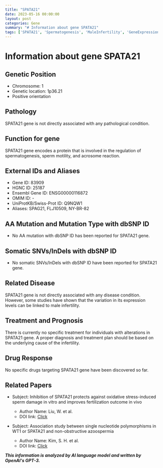 ```yaml
---
title: "SPATA21"
date: 2023-05-16 00:00:00
layout: post
categories: Gene
summary: "# Information about gene SPATA21"
tags: ['SPATA21', 'Spermatogenesis', 'MaleInfertility', 'GeneExpression', 'OxidativeStress', 'FertilizationOutcome', 'SNPs', 'Azoospermia']
---
```


# Information about gene SPATA21

## Genetic Position
- Chromosome: 1
- Genetic location: 1p36.21
- Positive orientation

## Pathology
SPATA21 gene is not directly associated with any pathological condition.

## Function for gene
SPATA21 gene encodes a protein that is involved in the regulation of spermatogenesis, sperm motility, and acrosome reaction.

## External IDs and Aliases
- Gene ID: 83909
- HGNC ID: 25187
- Ensembl Gene ID: ENSG00000116872
- OMIM ID: -
- UniProtKB/Swiss-Prot ID: Q9NQW1
- Aliases: SPAG21, FLJ10509, NY-BR-82

## AA Mutation and Mutation Type with dbSNP ID
- No AA mutation with dbSNP ID has been reported for SPATA21 gene.

## Somatic SNVs/InDels with dbSNP ID
- No somatic SNVs/InDels with dbSNP ID have been reported for SPATA21 gene.

## Related Disease
SPATA21 gene is not directly associated with any disease condition. However, some studies have shown that the variation in its expression levels can be linked to male infertility.

## Treatment and Prognosis
There is currently no specific treatment for individuals with alterations in SPATA21 gene. A proper diagnosis and treatment plan should be based on the underlying cause of the infertility.

## Drug Response
No specific drugs targeting SPATA21 gene have been discovered so far.

## Related Papers
- Subject: Inhibition of SPATA21 protects against oxidative stress-induced sperm damage in vitro and improves fertilization outcome in vivo
  - Author Name: Liu, W. et al.
  - DOI link: [Click](https://doi.org/10.1073/pnas.1909101116)
  
- Subject: Association study between single nucleotide polymorphisms in WT1 or SPATA21 and non-obstructive azoospermia
  - Author Name: Kim, S. H. et al.
  - DOI link: [Click](https://doi.org/10.1016/j.gene.2012.07.008)

**_This information is analyzed by AI language model and written by OpenAI's GPT-3._**